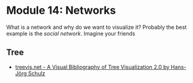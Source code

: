 # Module 14: Networks

What is a network and why do we want to visualize it? Probably the best example is the _social network_. Imagine your friends 

## Tree

- [treevis.net - A Visual Bibliography of Tree Visualization 2.0 by Hans-Jörg Schulz](http://treevis.net/)
